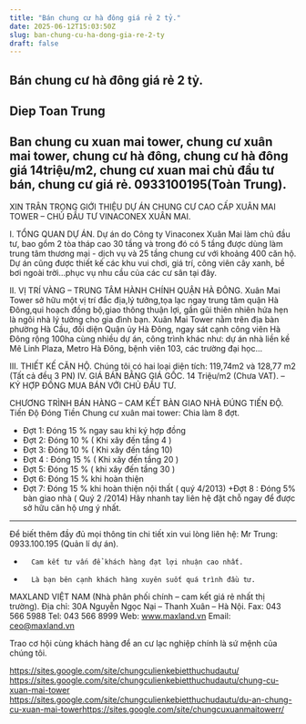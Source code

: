 ```yaml
---
title: "Bán chung cư hà đông giá rẻ 2 tỷ."
date: 2025-06-12T15:03:50Z
slug: ban-chung-cu-ha-dong-gia-re-2-ty
draft: false
---
```


## Bán chung cư hà đông giá rẻ 2 tỷ.

## Diep Toan Trung

Ban chung cu xuan mai tower, chung cư xuân mai tower, chung cư hà đông, chung cư hà đông giá 14triệu/m2, chung cư xuan mai chủ đầu tư bán, chung cư giá rẻ. 0933100195(Toàn Trung).
---------------------------------------------------------------
XIN TRÂN TRỌNG GIỚI THIỆU DỰ ÁN CHUNG CƯ CAO CẤP XUÂN MAI TOWER – CHỦ ĐẦU TƯ VINACONEX XUÂN MAI.
 
I.      TỔNG QUAN DỰ ÁN.
Dự án do Công ty Vinaconex Xuân Mai làm chủ đầu tư, bao gồm 2 tòa tháp cao 30 tầng và trong đó có 5 tầng được dùng làm trung tâm thương mại - dịch vụ và 25 tầng chung cư với khoảng 400 căn hộ. Dự án cũng được thiết kế các khu vui chơi, giá trí, công viên cây xanh, bề bơi ngoài trời…phục vụ nhu cầu của các cư sân tại đây. 
 
II.    VỊ TRÍ VÀNG – TRUNG TÂM HÀNH CHÍNH QUẬN HÀ ĐÔNG.
Xuân Mai Tower sở hữu một vị trí đắc địa,lý tưởng,tọa lạc ngay trung tâm quận Hà Đông,qui hoạch đồng bộ,giao thông thuận lợi, gần gũi thiên nhiên hứa hẹn là ngôi nhà lý tưởng cho gia đình bạn.
Xuân Mai Tower nằm trên địa bàn phường Hà Cầu, đối diện Quận ủy Hà Đông, ngay sát cạnh công viên Hà Đông rộng 100ha cùng nhiều dự án, công trình khác như: dự án nhà liền kề Mê Linh Plaza, Metro Hà Đông, bệnh viên 103, các trường đại học...
 
III.   THIẾT KẾ CĂN HỘ.
Chúng tôi có hai loại diện tích: 119,74m2 và 128,77 m2 (Tất cả đều 3 PN)
IV.           GIÁ BÁN BẰNG GIÁ GỐC.
14 Triệu/m2 (Chưa VAT). – KÝ HỢP ĐỒNG MUA BÁN VỚI CHỦ ĐẦU TƯ.
 
CHƯƠNG TRÌNH BÁN HÀNG – CAM KẾT BÀN GIAO NHÀ ĐÚNG TIẾN ĐỘ.
Tiến Độ Đóng Tiền Chung cư xuân mai tower: Chia làm 8 đợt.
+ Đợt 1:  Đóng 15 % ngay sau khi ký hợp đồng
+ Đợt 2: Đóng 10 % ( Khi xây đến tầng 4 )
+ Đợt 3: Đóng 10 % ( Khi xây đến tầng 10)
+ Đợt 4 : Đóng 15 % ( Khi xây đến tầng 20 )
+ Đợt 5: Đóng 15 % ( khi xây đến tầng 30 )
+ Đợt 6: Đóng 15 % khi hoàn thiện
+ Đợt 7: Đóng 15 %  khi hoàn thiện nội thất  ( quý 4/2013)
+Đợt 8 : Đóng 5% bàn giao nhà ( Quý 2 /2014)
Hãy nhanh tay liên hệ đặt chỗ ngay để được sở hữu căn hộ ưng ý nhất.
--------------------------------------------------------------------
Để biết thêm đầy đủ mọi thông tin chi tiết xin vui lòng liên hệ:
Mr Trung:  0933.100.195 (Quản lí dự án).
-       Cam kết tư vấn để khách hàng đạt lợi nhuận cao nhất.
-       Là bạn bên cạnh khách hàng xuyên suốt quá trình đầu tư.
 
MAXLAND VIỆT NAM (Nhà phân phối chính – cam kết giá rẻ nhất thị trường).
Địa chỉ: 30A Nguyễn Ngọc Nại – Thanh Xuân – Hà Nội.
Fax:   043 566 5988            Tel:       043 566 8999
Web:  www.maxland.vn      Email:   ceo@maxland.vn
 
Trao cơ hội cùng khách hàng để an cư lạc nghiệp chính là sứ mệnh của chúng tôi.
 
https://sites.google.com/site/chungculienkebietthuchudautu/​https://sites.google.com/site/chungculienkebietthuchudautu/chung-cu-xuan-mai-tower​https://sites.google.com/site/chungculienkebietthuchudautu/du-an-chung-cu-xuan-mai-tower​https://sites.google.com/site/chungcuxuanmaitowerr/